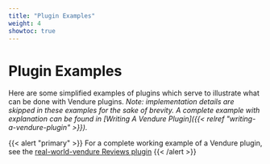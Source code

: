```yaml
---
title: "Plugin Examples"
weight: 4
showtoc: true
---
```


# Plugin Examples 

Here are some simplified examples of plugins which serve to illustrate what can be done with Vendure plugins. *Note: implementation details are skipped in these examples for the sake of brevity. A complete example with explanation can be found in [Writing A Vendure Plugin]({{< relref "writing-a-vendure-plugin" >}}).*

{{< alert "primary" >}}
  For a complete working example of a Vendure plugin, see the [real-world-vendure Reviews plugin](https://github.com/vendure-ecommerce/real-world-vendure/tree/master/src/plugins/reviews)
{{< /alert >}}
